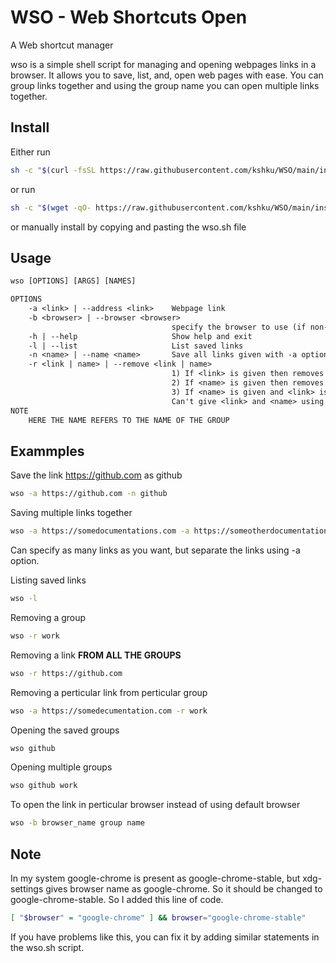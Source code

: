 # WSO - Web Shortcuts Open
A Web shortcut manager

wso is a simple shell script for managing and opening webpages links in a browser. It allows you to save, list, and, open web pages with ease. You can group links together and using the group name you can open multiple links together.

## Install
Either run
```bash
sh -c "$(curl -fsSL https://raw.githubusercontent.com/kshku/WSO/main/install.sh)"
```
or run
```bash
sh -c "$(wget -qO- https://raw.githubusercontent.com/kshku/WSO/main/install.sh)"
```
or manually install by copying and pasting the wso.sh file

## Usage
```txt
wso [OPTIONS] [ARGS] [NAMES]

OPTIONS
    -a <link> | --address <link>    Webpage link
    -b <browser> | --browser <browser>
                                    specify the browser to use (if non-specified uses the default one)
    -h | --help                     Show help and exit
    -l | --list                     List saved links
    -n <name> | --name <name>       Save all links given with -a option in <name>. All links should be given before this option
    -r <link | name> | --remove <link | name>
                                    1) If <link> is given then removes the <link> from all the names.
                                    2) If <name> is given then removes the <name>
                                    3) If <name> is given and <link> is given using -a(need to give before -r) then removes all the links given in  <link> from <name>
                                    Can't give <link> and <name> using -n option. (It removes <link> from all names and prints error)
NOTE
    HERE THE NAME REFERS TO THE NAME OF THE GROUP
```

## Exammples

Save the link https://github.com as github
```bash
wso -a https://github.com -n github
```

Saving multiple links together
```bash
wso -a https://somedocumentations.com -a https://someotherdocumentations.com -n work
```
Can specify as many links as you want, but separate the links using -a option.

Listing saved links
```bash
wso -l
```
Removing a group
```bash
wso -r work
```
Removing a link **FROM ALL THE GROUPS**
```bash
wso -r https://github.com
```
Removing a perticular link from perticular group
```bash
wso -a https://somedecumentation.com -r work
```
Opening the saved groups
```bash
wso github
```
Opening multiple groups
```bash
wso github work
```
To open the link in perticular browser instead of using default browser
```bash
wso -b browser_name group name
```

## Note
In my system google-chrome is present as google-chrome-stable,
but xdg-settings gives browser name as google-chrome.
So it should be changed to google-chrome-stable. So I added this line of code.
```bash
[ "$browser" = "google-chrome" ] && browser="google-chrome-stable"
```
If you have problems like this, you can fix it by adding similar statements in the wso.sh script.
